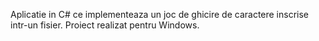 Aplicatie in C# ce implementeaza un joc de ghicire de caractere inscrise intr-un fisier. Proiect realizat pentru Windows.
